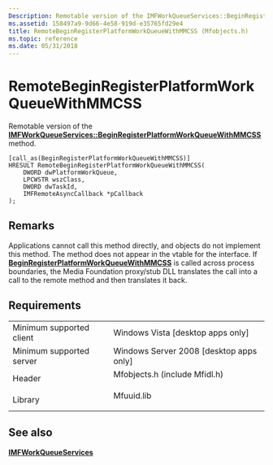 ```yaml
---
Description: Remotable version of the IMFWorkQueueServices::BeginRegisterPlatformWorkQueueWithMMCSS method.
ms.assetid: 158497a9-9d66-4e58-919d-e35765fd29e4
title: RemoteBeginRegisterPlatformWorkQueueWithMMCSS (Mfobjects.h)
ms.topic: reference
ms.date: 05/31/2018
---
```


# RemoteBeginRegisterPlatformWorkQueueWithMMCSS

Remotable version of the [**IMFWorkQueueServices::BeginRegisterPlatformWorkQueueWithMMCSS**](/windows/desktop/api/mfidl/nf-mfidl-imfworkqueueservices-beginregisterplatformworkqueuewithmmcss) method.

``` syntax
[call_as(BeginRegisterPlatformWorkQueueWithMMCSS)]
HRESULT RemoteBeginRegisterPlatformWorkQueueWithMMCSS(
    DWORD dwPlatformWorkQueue,
    LPCWSTR wszClass,
    DWORD dwTaskId,
    IMFRemoteAsyncCallback *pCallback
);
```

## Remarks

Applications cannot call this method directly, and objects do not implement this method. The method does not appear in the vtable for the interface. If [**BeginRegisterPlatformWorkQueueWithMMCSS**](/windows/desktop/api/mfidl/nf-mfidl-imfworkqueueservices-beginregisterplatformworkqueuewithmmcss) is called across process boundaries, the Media Foundation proxy/stub DLL translates the call into a call to the remote method and then translates it back.

## Requirements



|                                     |                                                                                                          |
|-------------------------------------|----------------------------------------------------------------------------------------------------------|
| Minimum supported client<br/> | Windows Vista \[desktop apps only\]<br/>                                                           |
| Minimum supported server<br/> | Windows Server 2008 \[desktop apps only\]<br/>                                                     |
| Header<br/>                   | <dl> <dt>Mfobjects.h (include Mfidl.h)</dt> </dl> |
| Library<br/>                  | <dl> <dt>Mfuuid.lib</dt> </dl>                    |



## See also

<dl> <dt>

[**IMFWorkQueueServices**](/windows/desktop/api/mfidl/nn-mfidl-imfworkqueueservices)
</dt> </dl>

 

 




